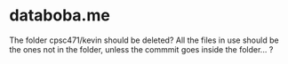 # databoba.me

The folder cpsc471/kevin should be deleted? All the files in use should be the ones not in the folder, unless the commmit goes inside the folder... ?
